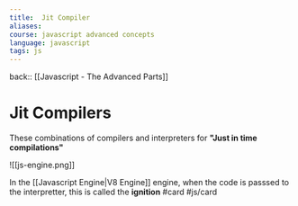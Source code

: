 ```yaml
---
title:  Jit Compiler
aliases:
course: javascript advanced concepts
language: javascript
tags: js
---
```


back:: [[Javascript - The Advanced Parts]]

# Jit Compilers

These combinations of compilers and interpreters for **"Just in time compilations"**

![[js-engine.png]]



In the [[Javascript Engine|V8 Engine]] engine, when the code is passsed to the interpretter, this is called the **ignition** #card #js/card 
